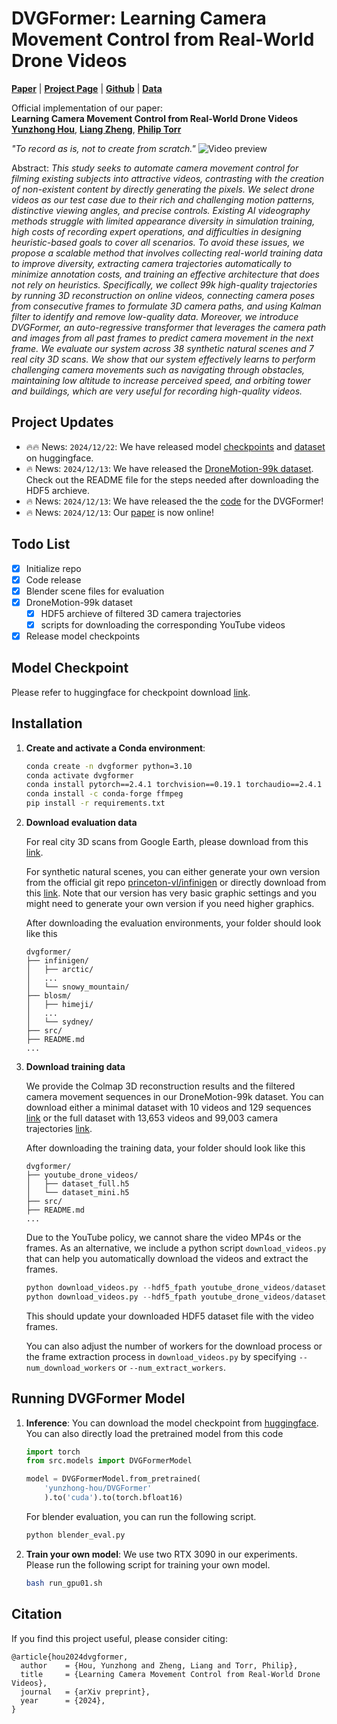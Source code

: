 # DVGFormer: Learning Camera Movement Control from Real-World Drone Videos


<!-- <a href="https://arxiv.org/abs/2412.09620"><img src="https://img.shields.io/badge/Paper-arXiv-red?style=for-the-badge" height=22.5></a>
<a href="https://dvgformer.github.io/"><img src="https://img.shields.io/badge/Project-Page-blue?style=for-the-badge" height=22.5></a> -->
[**Paper**](https://arxiv.org/abs/2412.09620) | [**Project Page**](https://dvgformer.github.io/) | [**Github**](https://github.com/hou-yz/dvgformer) | [**Data**](https://huggingface.co/datasets/yunzhong-hou/DroneMotion-99k)

Official implementation of our paper: 
<br>**Learning Camera Movement Control from Real-World Drone Videos**<br>
[**Yunzhong Hou**](https://hou-yz.github.io/), [**Liang Zheng**](https://zheng-lab-anu.github.io/), [**Philip Torr**](https://eng.ox.ac.uk/people/philip-torr/)<br>

*"To record as is, not to create from scratch."*
![Video preview](assets/videos/teaser.gif)

Abstract: *This study seeks to automate camera movement control for filming existing subjects into attractive videos, contrasting with the creation of non-existent content by directly generating the pixels. We select drone videos as our test case due to their rich and challenging motion patterns, distinctive viewing angles, and precise controls. Existing AI videography methods struggle with limited appearance diversity in simulation training, high costs of recording expert operations, and difficulties in designing heuristic-based goals to cover all scenarios. To avoid these issues, we propose a scalable method that involves collecting real-world training data to improve diversity, extracting camera trajectories automatically to minimize annotation costs, and training an effective architecture that does not rely on heuristics. Specifically, we collect 99k high-quality trajectories by running 3D reconstruction on online videos, connecting camera poses from consecutive frames to formulate 3D camera paths, and using Kalman filter to identify and remove low-quality data. Moreover, we introduce DVGFormer, an auto-regressive transformer that leverages the camera path and images from all past frames to predict camera movement in the next frame. We evaluate our system across 38 synthetic natural scenes and 7 real city 3D scans. We show that our system effectively learns to perform challenging camera movements such as navigating through obstacles, maintaining low altitude to increase perceived speed, and orbiting tower and buildings, which are very useful for recording high-quality videos.*


<!-- ## Data Overview
![data_overview](assets/images/data.png)
For scraped YouTube videos, we run shot change detection to split the videos into clips of individual scenes (*top left*). We then use Colmap to reconstruct the 3D scene and recover camera poses from video frames (*top right*). Finally, we connect camera poses from consecutive frames to formulate 3D camera trajectories and apply a Kalman filter to discard low-quality reconstructions where camera poses from neighboring frames are drastically different (*bottom*).




## Method Overview
![method_overview](assets/images/model.png)
To predict camera motion *a<sub>t</sub>* for time step *t*, the auto-regressive architecture uses as input a long horizon with camera poses *{c<sub>0</sub>, ..., c<sub>t</sub>}*, motion *{a<sub>0</sub>, ..., a<sub>t-1</sub>}*, images *{x<sub>0</sub>, ..., x<sub>t</sub>}*, and their monocular depth estimations from all previous frames. Each action *a<sub>t</sub>* is broken into *N* intermediate steps *{a<sub>t</sub><sup>0</sup>, ..., a<sub>t</sub><sup>N-1</sup>}* between time step *t* and *t+1*. -->

## Project Updates

- 🔥🔥 News: ```2024/12/22```: We have released model [checkpoints](https://huggingface.co/yunzhong-hou/DVGFormer) and [dataset](https://huggingface.co/datasets/yunzhong-hou/DroneMotion-99k) on huggingface.
- 🔥 News: ```2024/12/13```: We have released the [DroneMotion-99k dataset](youtube_drone_videos/README.md). Check out the README file for the steps needed after downloading the HDF5 archieve. 
- 🔥 News: ```2024/12/13```: We have released the the [code](https://github.com/hou-yz/dvgformer) for the DVGFormer!
- 🔥 News: ```2024/12/13```: Our [paper](https://arxiv.org/abs/2412.09620) is now online!

## Todo List
- [x] Initialize repo
- [x] Code release
- [x] Blender scene files for evaluation
- [x] DroneMotion-99k dataset
    - [x] HDF5 archieve of filtered 3D camera trajectories
    - [x] scripts for downloading the corresponding YouTube videos
- [x] Release model checkpoints

## Model Checkpoint
Please refer to huggingface for checkpoint download [link](https://huggingface.co/yunzhong-hou/DVGFormer).

## Installation
1. **Create and activate a Conda environment**:
    ```sh
    conda create -n dvgformer python=3.10
    conda activate dvgformer
    conda install pytorch==2.4.1 torchvision==0.19.1 torchaudio==2.4.1 pytorch-cuda=12.1 -c pytorch -c nvidia
    conda install -c conda-forge ffmpeg
    pip install -r requirements.txt
    ```

2. **Download evaluation data**
   
    For real city 3D scans from Google Earth, please download from this [link](https://1drv.ms/f/c/dfb1b9d32643ecdc/EhrvMtW9ow5KrpfPJlAnJ9wBjaaYqNEKx98NOXGFteJ3pg?e=d99AG4).

    For synthetic natural scenes, you can either generate your own version from the official git repo [princeton-vl/infinigen](https://github.com/princeton-vl/infinigen) or directly download from this [link](https://1drv.ms/f/c/dfb1b9d32643ecdc/EgQWiB64W6dCsuOko_UoNQoB9Zj4cb-SSlqLFdVZITJT7Q?e=MBvCGx). Note that our version has very basic graphic settings and you might need to generate your own version if you need higher graphics. 

    After downloading the evaluation environments, your folder should look like this
    ```
    dvgformer/
    ├── infinigen/
    │   ├── arctic/
    │   ...
    │   └── snowy_mountain/
    ├── blosm/
    │   ├── himeji/
    │   ...
    │   └── sydney/
    ├── src/
    ├── README.md
    ...
    ```

3. **Download training data**
   
    We provide the Colmap 3D reconstruction results and the filtered camera movement sequences in our DroneMotion-99k dataset. You can download either a minimal dataset with 10 videos and 129 sequences [link](https://1drv.ms/u/c/dfb1b9d32643ecdc/ERIEM1bBgvVHtqgyN4T-7qoBmiHYaHcAdUUz5McREVuI_w?e=qwOBge) or the full dataset with 13,653 videos and 99,003 camera trajectories [link](https://1drv.ms/u/c/dfb1b9d32643ecdc/EcHhl1KtZrdHn4wkDJ9Kcg4BtwQCP3f3hKUHS7PArhprnw?e=SRkFjl). 

    After downloading the training data, your folder should look like this
    ```
    dvgformer/
    ├── youtube_drone_videos/
    │   ├── dataset_full.h5
    │   └── dataset_mini.h5
    ├── src/
    ├── README.md
    ...
    ```

    Due to the YouTube policy, we cannot share the video MP4s or the frames. As an alternative, we include a python script `download_videos.py` that can help you automatically download the videos and extract the frames. 
    ```python
    python download_videos.py --hdf5_fpath youtube_drone_videos/dataset_mini.h5
    python download_videos.py --hdf5_fpath youtube_drone_videos/dataset_full.h5
    ```
    This should update your downloaded HDF5 dataset file with the video frames. 

    You can also adjust the number of workers for the download process or the frame extraction process in `download_videos.py` by specifying `--num_download_workers` or `--num_extract_workers`.


## Running DVGFormer Model
1. **Inference**:
    You can download the model checkpoint from [huggingface](https://huggingface.co/yunzhong-hou/DVGFormer). You can also directly load the pretrained model from this code
    ```python
    import torch
    from src.models import DVGFormerModel

    model = DVGFormerModel.from_pretrained(
        'yunzhong-hou/DVGFormer'
        ).to('cuda').to(torch.bfloat16)
    ```

    For blender evaluation, you can run the following script.
    ```sh
    python blender_eval.py 
    ```

2. **Train your own model**:
    We use two RTX 3090 in our experiments. Please run the following script for training your own model.
    ```sh
    bash run_gpu01.sh
    ```


## Citation
If you find this project useful, please consider citing:
```
@article{hou2024dvgformer,
  author    = {Hou, Yunzhong and Zheng, Liang and Torr, Philip},
  title     = {Learning Camera Movement Control from Real-World Drone Videos},
  journal   = {arXiv preprint},
  year      = {2024},
}
```

